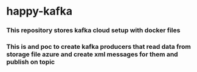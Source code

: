 # happy-kafka
### This repository stores kafka cloud setup with docker files
### This is and poc to create kafka producers that read data from storage file azure and create xml messages for them and publish on topic 